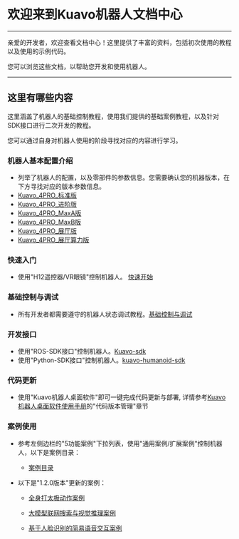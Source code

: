 # 欢迎来到Kuavo机器人文档中心

---

亲爱的开发者，欢迎查看文档中心！这里提供了丰富的资料，包括初次使用的教程以及使用的示例代码。  

您可以浏览这些文档，以帮助您开发和使用机器人。

---

## 这里有哪些内容

这里涵盖了机器人的基础控制教程，使用我们提供的基础案例教程，以及针对SDK接口进行二次开发的教程。  

您可以通过自身对机器人使用的阶段寻找对应的内容进行学习。  

### 机器人基本配置介绍

- 列举了机器人的配置，以及零部件的参数信息。您需要确认您的机器版本，在下方寻找对应的版本参数信息。
- [Kuavo_4PRO_标准版](./KUAVO_4PRO%20标准版产品介绍.md)
- [Kuavo_4PRO_进阶版](./KUAVO_4PRO%20进阶版产品介绍.md)
- [Kuavo_4PRO_MaxA版](./KUAVO_4PRO%20MaxA版产品介绍.md)
- [Kuavo_4PRO_MaxB版](./KUAVO_4PRO%20MaxB版产品介绍.md)
- [Kuavo_4PRO_展厅版](./KUAVO_4PRO%20展厅版产品介绍.md)
- [Kuavo_4PRO_展厅算力版](./KUAVO_4PRO%20展厅算力版产品介绍.md)

### 快速入门

- 使用"H12遥控器/VR眼镜"控制机器人。 [快速开始](../2快速开始/快速开始.md)

### 基础控制与调试

- 所有开发者都需要遵守的机器人状态调试教程。[基础控制与调试](../3调试教程/快速调试.md)

### 开发接口

- 使用"ROS-SDK接口"控制机器人。[Kuavo-sdk](../4开发接口/SDK介绍.md)
- 使用"Python-SDK接口"控制机器人。[kuavo-humanoid-sdk](../4开发接口/kuavo-humanoid-sdk接口/kuavo-humanoid-sdk介绍.md)

### 代码更新

- 使用"Kuavo机器人桌面软件"即可一键完成代码更新与部署, 详情参考[Kuavo机器人桌面软件使用手册](../6常用工具/Kuavo机器人桌面软件使用手册.md)的"代码版本管理"章节

### 案例使用

- 参考左侧边栏的"5功能案例"下拉列表，使用"通用案例/扩展案例"控制机器人，以下是案例目录：

  - [案例目录](../5功能案例/案例目录.md) 

- 以下是"1.2.0版本"更新的案例：

  - [全身打太极动作案例](../5功能案例/通用案例/全身打太极动作案例.md) 

  - [大模型联网搜索与视觉推理案例](../5功能案例/通用案例/大模型联网搜索与视觉推理案例.md)

  - [基于人脸识别的简易语音交互案例](../5功能案例/通用案例/基于人脸识别的简易语音交互案例.md)
